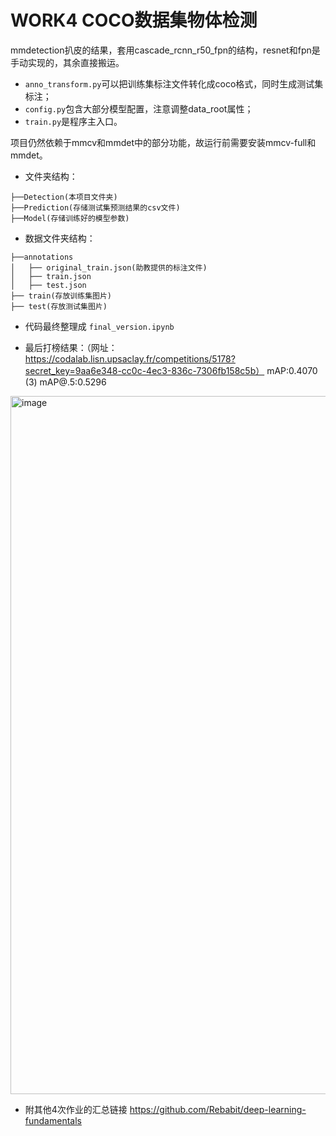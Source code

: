# WORK4 COCO数据集物体检测

mmdetection扒皮的结果，套用cascade_rcnn_r50_fpn的结构，resnet和fpn是手动实现的，其余直接搬运。

- `anno_transform.py`可以把训练集标注文件转化成coco格式，同时生成测试集标注；
- `config.py`包含大部分模型配置，注意调整data_root属性；
- `train.py`是程序主入口。

项目仍然依赖于mmcv和mmdet中的部分功能，故运行前需要安装mmcv-full和mmdet。


- 文件夹结构：
```commandline
├──Detection(本项目文件夹)
├──Prediction(存储测试集预测结果的csv文件)
├──Model(存储训练好的模型参数)
```


- 数据文件夹结构：
```commandline
├──annotations
│   ├── original_train.json(助教提供的标注文件)
│   ├── train.json
│   ├── test.json
├── train(存放训练集图片)
├── test(存放测试集图片)
```
- 代码最终整理成 `final_version.ipynb`

- 最后打榜结果：（网址：https://codalab.lisn.upsaclay.fr/competitions/5178?secret_key=9aa6e348-cc0c-4ec3-836c-7306fb158c5b）
mAP:0.4070 (3)     mAP@.5:0.5296
<img width="1117" alt="image" src="https://user-images.githubusercontent.com/78467774/224551446-a9ae15aa-0fe2-454c-bbeb-b7b0b11aa504.png">

- 附其他4次作业的汇总链接
https://github.com/Rebabit/deep-learning-fundamentals
